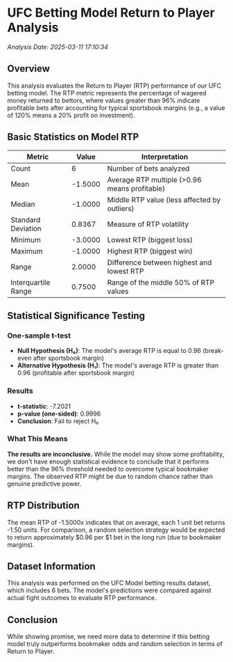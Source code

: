 # UFC Betting Model Return to Player Analysis

*Analysis Date: 2025-03-11 17:10:34*

## Overview
This analysis evaluates the Return to Player (RTP) performance of our UFC betting model. The RTP metric represents the percentage of wagered money returned to bettors, where values greater than 96% indicate profitable bets after accounting for typical sportsbook margins (e.g., a value of 120% means a 20% profit on investment).

## Basic Statistics on Model RTP

| Metric | Value | Interpretation |
|--------|-------|----------------|
| Count | 6 | Number of bets analyzed |
| Mean | -1.5000 | Average RTP multiple (>0.96 means profitable) |
| Median | -1.0000 | Middle RTP value (less affected by outliers) |
| Standard Deviation | 0.8367 | Measure of RTP volatility |
| Minimum | -3.0000 | Lowest RTP (biggest loss) |
| Maximum | -1.0000 | Highest RTP (biggest win) |
| Range | 2.0000 | Difference between highest and lowest RTP |
| Interquartile Range | 0.7500 | Range of the middle 50% of RTP values |

## Statistical Significance Testing

### One-sample t-test
- **Null Hypothesis (H₀)**: The model's average RTP is equal to 0.96 (break-even after sportsbook margin)
- **Alternative Hypothesis (H₁)**: The model's average RTP is greater than 0.96 (profitable after sportsbook margin)

### Results
- **t-statistic**: -7.2021
- **p-value (one-sided)**: 0.9996
- **Conclusion**: Fail to reject H₀

### What This Means
**The results are inconclusive.** While the model may show some profitability, we don't have enough statistical evidence to conclude that it performs better than the 96% threshold needed to overcome typical bookmaker margins. The observed RTP might be due to random chance rather than genuine predictive power.

## RTP Distribution
The mean RTP of -1.5000x indicates that on average, each 1 unit bet returns -1.50 units. For comparison, a random selection strategy would be expected to return approximately $0.96 per $1 bet in the long run (due to bookmaker margins).

## Dataset Information
This analysis was performed on the UFC Model betting results dataset, which includes 6 bets. The model's predictions were compared against actual fight outcomes to evaluate RTP performance.

## Conclusion
While showing promise, we need more data to determine if this betting model truly outperforms bookmaker odds and random selection in terms of Return to Player.